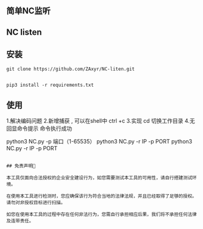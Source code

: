 ## 简单NC监听
## NC listen
## 安装

```
git clone https://github.com/ZAxyr/NC-liten.git


pip3 install -r requirements.txt
```

## 使用
1.解决编码问题
2.新增捕获 , 可以在shell中 ctrl +c
3.实现 cd 切换工作目录
4.无回显命令提示 命令执行成功

python3 NC.py -p 端口（1-65535）
python3 NC.py -r IP -p PORT
python3 NC.py -r IP -p PORT

```

## 免责声明🧐

本工具仅面向合法授权的企业安全建设行为，如您需要测试本工具的可用性，请自行搭建测试环境。

在使用本工具进行检测时，您应确保该行为符合当地的法律法规，并且已经取得了足够的授权。请勿对非授权目标进行扫描。

如您在使用本工具的过程中存在任何非法行为，您需自行承担相应后果，我们将不承担任何法律及连带责任。